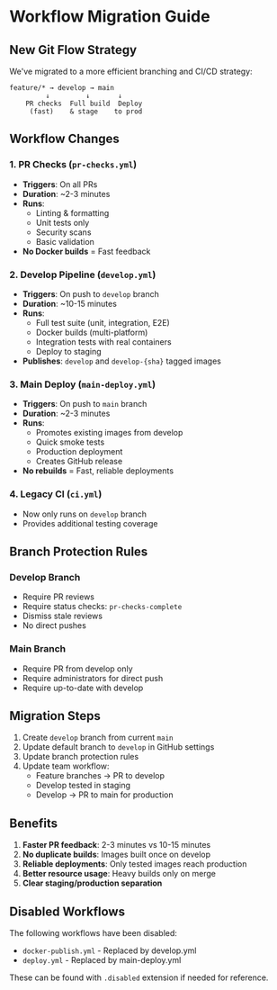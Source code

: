 # Workflow Migration Guide

## New Git Flow Strategy

We've migrated to a more efficient branching and CI/CD strategy:

```
feature/* → develop → main
         ↓         ↓       ↓
    PR checks  Full build  Deploy
     (fast)    & stage    to prod
```

## Workflow Changes

### 1. PR Checks (`pr-checks.yml`)
- **Triggers**: On all PRs
- **Duration**: ~2-3 minutes
- **Runs**:
  - Linting & formatting
  - Unit tests only
  - Security scans
  - Basic validation
- **No Docker builds** = Fast feedback

### 2. Develop Pipeline (`develop.yml`)
- **Triggers**: On push to `develop` branch
- **Duration**: ~10-15 minutes
- **Runs**:
  - Full test suite (unit, integration, E2E)
  - Docker builds (multi-platform)
  - Integration tests with real containers
  - Deploy to staging
- **Publishes**: `develop` and `develop-{sha}` tagged images

### 3. Main Deploy (`main-deploy.yml`)
- **Triggers**: On push to `main` branch
- **Duration**: ~2-3 minutes
- **Runs**:
  - Promotes existing images from develop
  - Quick smoke tests
  - Production deployment
  - Creates GitHub release
- **No rebuilds** = Fast, reliable deployments

### 4. Legacy CI (`ci.yml`)
- Now only runs on `develop` branch
- Provides additional testing coverage

## Branch Protection Rules

### Develop Branch
- Require PR reviews
- Require status checks: `pr-checks-complete`
- Dismiss stale reviews
- No direct pushes

### Main Branch
- Require PR from develop only
- Require administrators for direct push
- Require up-to-date with develop

## Migration Steps

1. Create `develop` branch from current `main`
2. Update default branch to `develop` in GitHub settings
3. Update branch protection rules
4. Update team workflow:
   - Feature branches → PR to develop
   - Develop tested in staging
   - Develop → PR to main for production

## Benefits

1. **Faster PR feedback**: 2-3 minutes vs 10-15 minutes
2. **No duplicate builds**: Images built once on develop
3. **Reliable deployments**: Only tested images reach production
4. **Better resource usage**: Heavy builds only on merge
5. **Clear staging/production separation**

## Disabled Workflows

The following workflows have been disabled:
- `docker-publish.yml` - Replaced by develop.yml
- `deploy.yml` - Replaced by main-deploy.yml

These can be found with `.disabled` extension if needed for reference.